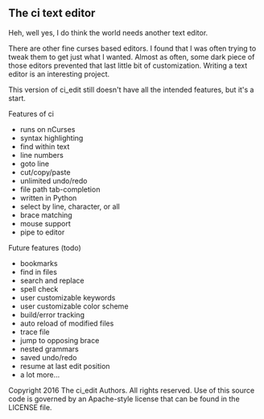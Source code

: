 ## The ci text editor

Heh, well yes, I do think the world needs another text editor.

There are other fine curses based editors. I found that I was often trying to
tweak them to get just what I wanted. Almost as often, some dark piece of those
editors prevented that last little bit of customization. Writing a text editor
is an interesting project.

This version of ci_edit still doesn't have all the intended features, but it's
a start.

Features of ci

- runs on nCurses
- syntax highlighting
- find within text
- line numbers
- goto line
- cut/copy/paste
- unlimited undo/redo
- file path tab-completion
- written in Python
- select by line, character, or all
- brace matching
- mouse support
- pipe to editor

Future features (todo)

- bookmarks
- find in files
- search and replace
- spell check
- user customizable keywords
- user customizable color scheme
- build/error tracking
- auto reload of modified files
- trace file
- jump to opposing brace
- nested grammars
- saved undo/redo
- resume at last edit position
- a lot more...

Copyright 2016 The ci_edit Authors. All rights reserved.
Use of this source code is governed by an Apache-style license that can be
found in the LICENSE file.
